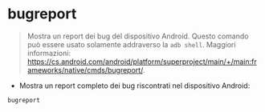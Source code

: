 # bugreport

> Mostra un report dei bug del dispositivo Android.
> Questo comando può essere usato solamente addraverso la `adb shell`.
> Maggiori informazioni: <https://cs.android.com/android/platform/superproject/main/+/main:frameworks/native/cmds/bugreport/>.

- Mostra un report completo dei bug riscontrati nel dispositivo Android:

`bugreport`
